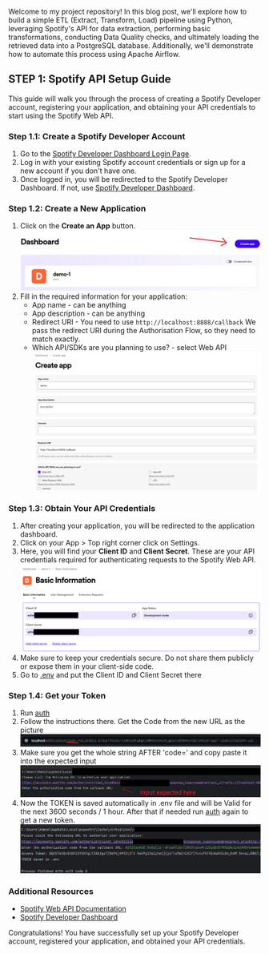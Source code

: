 Welcome to my project repository! In this blog post, we'll explore how to build a simple ETL (Extract, Transform, Load) pipeline using Python, leveraging Spotify's API for data extraction, performing basic transformations, conducting Data Quality checks, and ultimately loading the retrieved data into a PostgreSQL database. Additionally, we'll demonstrate how to automate this process using Apache Airflow.


## STEP 1: Spotify API Setup Guide

This guide will walk you through the process of creating a Spotify Developer account, registering your application, and obtaining your API credentials to start using the Spotify Web API.

### Step 1.1: Create a Spotify Developer Account

1. Go to the [Spotify Developer Dashboard Login Page](https://developer.spotify.com/dashboard/login).
2. Log in with your existing Spotify account credentials or sign up for a new account if you don't have one.
3. Once logged in, you will be redirected to the Spotify Developer Dashboard. If not, use [Spotify Developer Dashboard](https://developer.spotify.com/dashboard).

### Step 1.2: Create a New Application

1. Click on the **Create an App** button. 
![](images/spotify-dashboard-app.png)
2. Fill in the required information for your application:
   - App name - can be anything
   - App description - can be anything
   - Redirect URI - You need to use ```http://localhost:8888/callback``` We pass the redirect URI during the Authorisation Flow, so they need to match exactly.
   - Which API/SDKs are you planning to use? - select Web API
     ![](images/spotify-api-create-app.png)

### Step 1.3: Obtain Your API Credentials

1. After creating your application, you will be redirected to the application dashboard.
2. Click on your App > Top right corner click on Settings.
3. Here, you will find your **Client ID** and **Client Secret**. These are your API credentials required for authenticating requests to the Spotify Web API.
![](images/spotify-api-app-secrets.png)
5. Make sure to keep your credentials secure. Do not share them publicly or expose them in your client-side code.
5. Go to [.env](.env) and put the Client ID and Client Secret there

### Step 1.4: Get your Token

1. Run [auth](auth.py)
2. Follow the instructions there. Get the Code from the new URL as the picture 
![](images/auth-code.png)
3. Make sure you get the whole string AFTER 'code=' and copy paste it into the expected input
![](images/auth-code-input.png)
4. Now the TOKEN is saved automatically in .env file and will be Valid for the next 3600 seconds / 1 hour. After that if needed run [auth](auth.py) again to get a new token.
![](images/auth-token-saved.png)



### Additional Resources

- [Spotify Web API Documentation](https://developer.spotify.com/documentation/web-api/)
- [Spotify Developer Dashboard](https://developer.spotify.com/dashboard/login)

Congratulations! You have successfully set up your Spotify Developer account, registered your application, and obtained your API credentials.